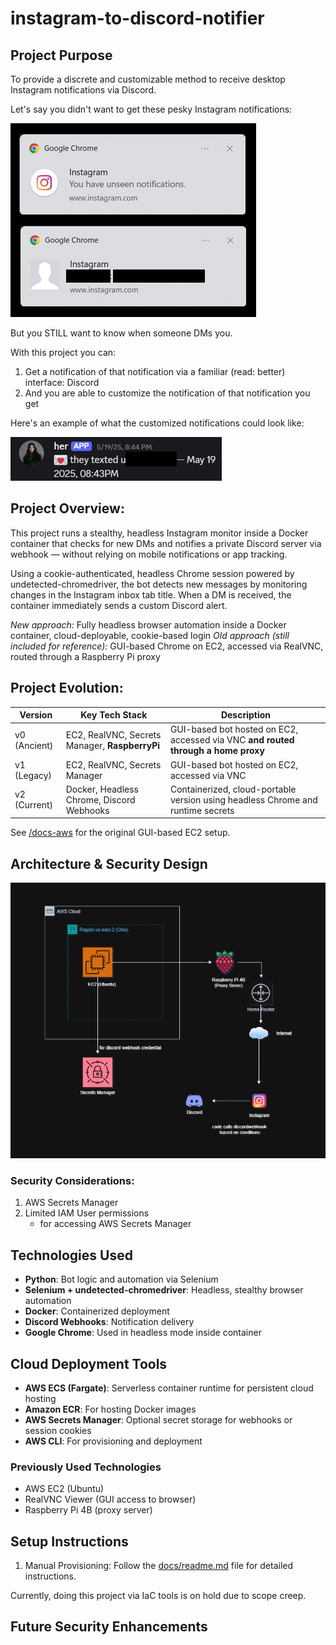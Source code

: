 # instagram-to-discord-notifier


## Project Purpose
To provide a discrete and customizable method to receive desktop Instagram notifications via Discord.

Let's say you didn't want to get these pesky Instagram notifications:

![Example Notification Image](resources/readme-notifications-image.png)

But you STILL want to know when someone DMs you.

With this project you can: 
1. Get a notification of that notification via a familiar (read: better) interface: Discord
2. And you are able to customize the notification of that notification you get

Here's an example of what the customized notifications could look like:

![Discord Notification Image](resources/readme-discord-notification.png)

## Project Overview:
This project runs a stealthy, headless Instagram monitor inside a Docker container that checks for new DMs and notifies a private Discord server via webhook — without relying on mobile notifications or app tracking.

Using a cookie-authenticated, headless Chrome session powered by undetected-chromedriver, the bot detects new messages by monitoring changes in the Instagram inbox tab title. When a DM is received, the container immediately sends a custom Discord alert.

_New approach:_ Fully headless browser automation inside a Docker container, cloud-deployable, cookie-based login
_Old approach (still included for reference):_ GUI-based Chrome on EC2, accessed via RealVNC, routed through a Raspberry Pi proxy

## Project Evolution:
| Version | Key Tech Stack | Description |
|--------|----------------|-------------|
| v0 (Ancient) | EC2, RealVNC, Secrets Manager, **RaspberryPi** | GUI-based bot hosted on EC2, accessed via VNC **and routed through a home proxy** |
| v1 (Legacy) | EC2, RealVNC, Secrets Manager | GUI-based bot hosted on EC2, accessed via VNC|
| v2 (Current) | Docker, Headless Chrome, Discord Webhooks | Containerized, cloud-portable version using headless Chrome and runtime secrets |

See [/docs-aws](/docs-aws) for the original GUI-based EC2 setup.

## Architecture & Security Design
![Architecture Diagram](resources/readme-architecture-design.png)

### Security Considerations:
1. AWS Secrets Manager
2. Limited IAM User permissions
    - for accessing AWS Secrets Manager

## Technologies Used
- **Python**: Bot logic and automation via Selenium
- **Selenium + undetected-chromedriver**: Headless, stealthy browser automation
- **Docker**: Containerized deployment
- **Discord Webhooks**: Notification delivery
- **Google Chrome**: Used in headless mode inside container

## Cloud Deployment Tools
- **AWS ECS (Fargate)**: Serverless container runtime for persistent cloud hosting
- **Amazon ECR**: For hosting Docker images
- **AWS Secrets Manager**: Optional secret storage for webhooks or session cookies
- **AWS CLI**: For provisioning and deployment

### Previously Used Technologies
- AWS EC2 (Ubuntu)
- RealVNC Viewer (GUI access to browser)
- Raspberry Pi 4B (proxy server)


## Setup Instructions

1. Manual Provisioning: Follow the [docs/readme.md](docs/README.md) file for detailed instructions.

Currently, doing this project via IaC tools is on hold due to scope creep.


## Future Security Enhancements
